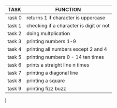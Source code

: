 | TASK | FUNCTION |
| ----- | ------- |
| rask 0 | returns 1 if character is uppercase |
| task 1 | checking if a character is digit or not |
| task 2 | doing multplication |
| task 3 | printing numbers 1-9 |
| task 4 | printing all numbers except 2 and 4 |
| task 5 | printing numbers 0 - 14 ten times |
| task 6 | prints a straight line n times |
| task 7 | printing a diagonal line |
| task 8 | printing a square |
| task 9 | printing fizz buzz |
| 